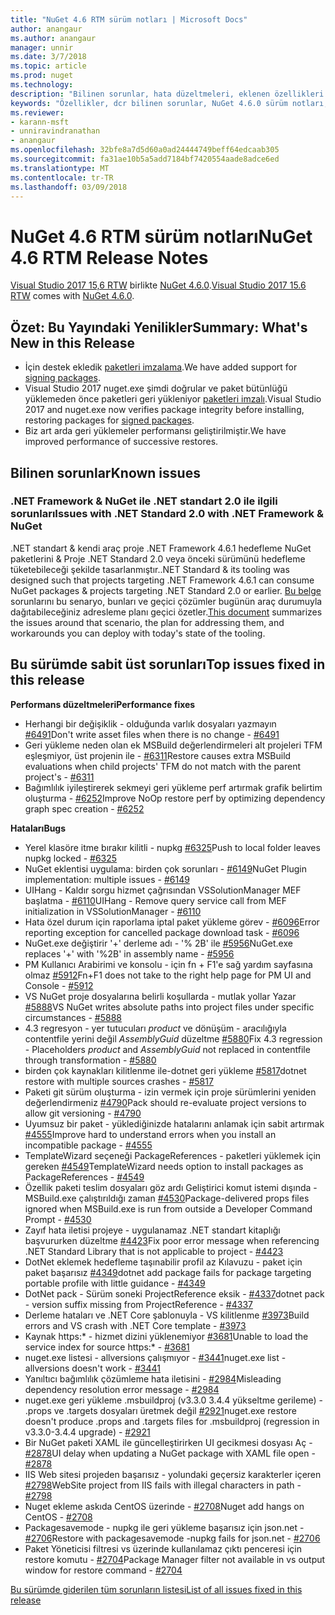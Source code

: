 ```yaml
---
title: "NuGet 4.6 RTM sürüm notları | Microsoft Docs"
author: anangaur
ms.author: anangaur
manager: unnir
ms.date: 3/7/2018
ms.topic: article
ms.prod: nuget
ms.technology: 
description: "Bilinen sorunlar, hata düzeltmeleri, eklenen özellikleri ve dcr NuGet 4.6.0 dahil etmek için sürüm notları."
keywords: "Özellikler, dcr bilinen sorunlar, NuGet 4.6.0 sürüm notları, hata düzeltmeleri eklendi"
ms.reviewer:
- karann-msft
- unniravindranathan
- anangaur
ms.openlocfilehash: 32bfe8a7d5d60a0ad24444749beff64edcaab305
ms.sourcegitcommit: fa31ae10b5a5add7184bf7420554aade8adce6ed
ms.translationtype: MT
ms.contentlocale: tr-TR
ms.lasthandoff: 03/09/2018
---
```

# <a name="nuget-46-rtm-release-notes"></a><span data-ttu-id="07e38-104">NuGet 4.6 RTM sürüm notları</span><span class="sxs-lookup"><span data-stu-id="07e38-104">NuGet 4.6 RTM Release Notes</span></span>

<span data-ttu-id="07e38-105">[Visual Studio 2017 15,6 RTW](https://www.visualstudio.com/news/releasenotes/vs2017-relnotes) birlikte [NuGet 4.6.0](https://dist.nuget.org/win-x86-commandline/v4.6.0/nuget.exe).</span><span class="sxs-lookup"><span data-stu-id="07e38-105">[Visual Studio 2017 15.6 RTW](https://www.visualstudio.com/news/releasenotes/vs2017-relnotes) comes with [NuGet 4.6.0](https://dist.nuget.org/win-x86-commandline/v4.6.0/nuget.exe).</span></span>

## <a name="summary-whats-new-in-this-release"></a><span data-ttu-id="07e38-106">Özet: Bu Yayındaki Yenilikler</span><span class="sxs-lookup"><span data-stu-id="07e38-106">Summary: What's New in this Release</span></span>
* <span data-ttu-id="07e38-107">İçin destek ekledik [paketleri imzalama](https://docs.microsoft.com/en-us/nuget/create-packages/sign-a-package).</span><span class="sxs-lookup"><span data-stu-id="07e38-107">We have added support for [signing packages](https://docs.microsoft.com/en-us/nuget/create-packages/sign-a-package).</span></span>  
* <span data-ttu-id="07e38-108">Visual Studio 2017 nuget.exe şimdi doğrular ve paket bütünlüğü yüklemeden önce paketleri geri yükleniyor [paketleri imzalı](https://docs.microsoft.com/en-us/nuget/reference/signed-packages-reference).</span><span class="sxs-lookup"><span data-stu-id="07e38-108">Visual Studio 2017 and nuget.exe now verifies package integrity before installing, restoring packages for [signed packages](https://docs.microsoft.com/en-us/nuget/reference/signed-packages-reference).</span></span>
* <span data-ttu-id="07e38-109">Biz art arda geri yüklemeler performansı geliştirilmiştir.</span><span class="sxs-lookup"><span data-stu-id="07e38-109">We have improved performance of successive restores.</span></span>

## <a name="known-issues"></a><span data-ttu-id="07e38-110">Bilinen sorunlar</span><span class="sxs-lookup"><span data-stu-id="07e38-110">Known issues</span></span>
### <a name="issues-with-net-standard-20-with-net-framework--nuget"></a><span data-ttu-id="07e38-111">.NET Framework & NuGet ile .NET standart 2.0 ile ilgili sorunları</span><span class="sxs-lookup"><span data-stu-id="07e38-111">Issues with .NET Standard 2.0 with .NET Framework & NuGet</span></span> 

<span data-ttu-id="07e38-112">.NET standart & kendi araç proje .NET Framework 4.6.1 hedefleme NuGet paketlerini & Proje .NET Standard 2.0 veya önceki sürümünü hedefleme tüketebileceği şekilde tasarlanmıştır.</span><span class="sxs-lookup"><span data-stu-id="07e38-112">.NET Standard & its tooling was designed such that projects targeting .NET Framework 4.6.1 can consume NuGet packages & projects targeting .NET Standard 2.0 or earlier.</span></span> <span data-ttu-id="07e38-113">[Bu belge](https://github.com/dotnet/standard/issues/481) sorunlarını bu senaryo, bunları ve geçici çözümler bugünün araç durumuyla dağıtabileceğiniz adresleme planı geçici özetler.</span><span class="sxs-lookup"><span data-stu-id="07e38-113">[This document](https://github.com/dotnet/standard/issues/481) summarizes the issues around that scenario, the plan for addressing them, and workarounds you can deploy with today's state of the tooling.</span></span>

## <a name="top-issues-fixed-in-this-release"></a><span data-ttu-id="07e38-114">Bu sürümde sabit üst sorunları</span><span class="sxs-lookup"><span data-stu-id="07e38-114">Top issues fixed in this release</span></span>

<span data-ttu-id="07e38-115">**Performans düzeltmeleri**</span><span class="sxs-lookup"><span data-stu-id="07e38-115">**Performance fixes**</span></span>
* <span data-ttu-id="07e38-116">Herhangi bir değişiklik - olduğunda varlık dosyaları yazmayın [#6491](https://github.com/NuGet/Home/issues/6491)</span><span class="sxs-lookup"><span data-stu-id="07e38-116">Don't write asset files when there is no change - [#6491](https://github.com/NuGet/Home/issues/6491)</span></span>
* <span data-ttu-id="07e38-117">Geri yükleme neden olan ek MSBuild değerlendirmeleri alt projeleri TFM eşleşmiyor, üst projenin ile - [#6311](https://github.com/NuGet/Home/issues/6311)</span><span class="sxs-lookup"><span data-stu-id="07e38-117">Restore causes extra MSBuild evaluations when child projects' TFM do not match with the parent project's - [#6311](https://github.com/NuGet/Home/issues/6311)</span></span>
* <span data-ttu-id="07e38-118">Bağımlılık iyileştirerek sekmeyi geri yükleme perf artırmak grafik belirtim oluşturma - [#6252](https://github.com/NuGet/Home/issues/6252)</span><span class="sxs-lookup"><span data-stu-id="07e38-118">Improve NoOp restore perf by optimizing dependency graph spec creation - [#6252](https://github.com/NuGet/Home/issues/6252)</span></span>

<span data-ttu-id="07e38-119">**Hataları**</span><span class="sxs-lookup"><span data-stu-id="07e38-119">**Bugs**</span></span>
* <span data-ttu-id="07e38-120">Yerel klasöre itme bırakır kilitli - nupkg [#6325](https://github.com/NuGet/Home/issues/6325)</span><span class="sxs-lookup"><span data-stu-id="07e38-120">Push to local folder leaves nupkg locked - [#6325](https://github.com/NuGet/Home/issues/6325)</span></span>
* <span data-ttu-id="07e38-121">NuGet eklentisi uygulama: birden çok sorunları - [#6149](https://github.com/NuGet/Home/issues/6149)</span><span class="sxs-lookup"><span data-stu-id="07e38-121">NuGet Plugin implementation:  multiple issues - [#6149](https://github.com/NuGet/Home/issues/6149)</span></span>
* <span data-ttu-id="07e38-122">UIHang - Kaldır sorgu hizmet çağrısından VSSolutionManager MEF başlatma - [#6110](https://github.com/NuGet/Home/issues/6110)</span><span class="sxs-lookup"><span data-stu-id="07e38-122">UIHang - Remove query service call from MEF initialization in VSSolutionManager - [#6110](https://github.com/NuGet/Home/issues/6110)</span></span>
* <span data-ttu-id="07e38-123">Hata özel durum için raporlama iptal paket yükleme görev - [#6096](https://github.com/NuGet/Home/issues/6096)</span><span class="sxs-lookup"><span data-stu-id="07e38-123">Error reporting exception for cancelled package download task - [#6096](https://github.com/NuGet/Home/issues/6096)</span></span>
* <span data-ttu-id="07e38-124">NuGet.exe değiştirir '+' derleme adı - '% 2B' ile [#5956](https://github.com/NuGet/Home/issues/5956)</span><span class="sxs-lookup"><span data-stu-id="07e38-124">NuGet.exe replaces '+' with '%2B' in assembly name - [#5956](https://github.com/NuGet/Home/issues/5956)</span></span>
* <span data-ttu-id="07e38-125">PM Kullanıcı Arabirimi ve konsolu - için fn + F1'e sağ yardım sayfasına olmaz [#5912](https://github.com/NuGet/Home/issues/5912)</span><span class="sxs-lookup"><span data-stu-id="07e38-125">Fn+F1 does not take to the right help page for PM UI and Console - [#5912](https://github.com/NuGet/Home/issues/5912)</span></span>
* <span data-ttu-id="07e38-126">VS NuGet proje dosyalarına belirli koşullarda - mutlak yollar Yazar [#5888](https://github.com/NuGet/Home/issues/5888)</span><span class="sxs-lookup"><span data-stu-id="07e38-126">VS NuGet writes absolute paths into project files under specific circumstances - [#5888](https://github.com/NuGet/Home/issues/5888)</span></span>
* <span data-ttu-id="07e38-127">4.3 regresyon - yer tutucuları $product$ ve dönüşüm - aracılığıyla contentfile yerini değil $AssemblyGuid$ düzeltme [#5880](https://github.com/NuGet/Home/issues/5880)</span><span class="sxs-lookup"><span data-stu-id="07e38-127">Fix 4.3 regression - Placeholders $product$ and $AssemblyGuid$ not replaced in contentfile through transformation - [#5880](https://github.com/NuGet/Home/issues/5880)</span></span>
* <span data-ttu-id="07e38-128">birden çok kaynakları kilitlenme ile-dotnet geri yükleme [#5817](https://github.com/NuGet/Home/issues/5817)</span><span class="sxs-lookup"><span data-stu-id="07e38-128">dotnet restore with multiple sources crashes - [#5817](https://github.com/NuGet/Home/issues/5817)</span></span>
* <span data-ttu-id="07e38-129">Paketi git sürüm oluşturma - izin vermek için proje sürümlerini yeniden değerlendirmeniz [#4790](https://github.com/NuGet/Home/issues/4790)</span><span class="sxs-lookup"><span data-stu-id="07e38-129">Pack should re-evaluate project versions to allow git versioning - [#4790](https://github.com/NuGet/Home/issues/4790)</span></span>
* <span data-ttu-id="07e38-130">Uyumsuz bir paket - yüklediğinizde hatalarını anlamak için sabit artırmak [#4555](https://github.com/NuGet/Home/issues/4555)</span><span class="sxs-lookup"><span data-stu-id="07e38-130">Improve hard to understand errors when you install an incompatible package - [#4555](https://github.com/NuGet/Home/issues/4555)</span></span>
* <span data-ttu-id="07e38-131">TemplateWizard seçeneği PackageReferences - paketleri yüklemek için gereken [#4549](https://github.com/NuGet/Home/issues/4549)</span><span class="sxs-lookup"><span data-stu-id="07e38-131">TemplateWizard needs option to install packages as PackageReferences - [#4549](https://github.com/NuGet/Home/issues/4549)</span></span>
* <span data-ttu-id="07e38-132">Özellik paketi teslim dosyaları göz ardı Geliştirici komut istemi dışında - MSBuild.exe çalıştırıldığı zaman [#4530](https://github.com/NuGet/Home/issues/4530)</span><span class="sxs-lookup"><span data-stu-id="07e38-132">Package-delivered props files ignored when MSBuild.exe is run from outside a Developer Command Prompt - [#4530](https://github.com/NuGet/Home/issues/4530)</span></span>
* <span data-ttu-id="07e38-133">Zayıf hata iletisi projeye - uygulanamaz .NET standart kitaplığı başvururken düzeltme [#4423](https://github.com/NuGet/Home/issues/4423)</span><span class="sxs-lookup"><span data-stu-id="07e38-133">Fix poor error message when referencing .NET Standard Library that is not applicable to project - [#4423](https://github.com/NuGet/Home/issues/4423)</span></span>
* <span data-ttu-id="07e38-134">DotNet eklemek hedefleme taşınabilir profil az Kılavuzu - paket için paket başarısız [#4349](https://github.com/NuGet/Home/issues/4349)</span><span class="sxs-lookup"><span data-stu-id="07e38-134">dotnet add package fails for package targeting portable profile with little guidance - [#4349](https://github.com/NuGet/Home/issues/4349)</span></span>
* <span data-ttu-id="07e38-135">DotNet pack - Sürüm soneki ProjectReference eksik - [#4337](https://github.com/NuGet/Home/issues/4337)</span><span class="sxs-lookup"><span data-stu-id="07e38-135">dotnet pack - version suffix missing from ProjectReference - [#4337](https://github.com/NuGet/Home/issues/4337)</span></span>
* <span data-ttu-id="07e38-136">Derleme hataları ve .NET Core şablonuyla - VS kilitlenme [#3973](https://github.com/NuGet/Home/issues/3973)</span><span class="sxs-lookup"><span data-stu-id="07e38-136">Build errors and VS crash with .NET Core template - [#3973](https://github.com/NuGet/Home/issues/3973)</span></span>
* <span data-ttu-id="07e38-137">Kaynak https:\* - hizmet dizini yüklenemiyor [#3681](https://github.com/NuGet/Home/issues/3681)</span><span class="sxs-lookup"><span data-stu-id="07e38-137">Unable to load the service index for source https:\* - [#3681](https://github.com/NuGet/Home/issues/3681)</span></span>
* <span data-ttu-id="07e38-138">nuget.exe listesi - allversions çalışmıyor - [#3441](https://github.com/NuGet/Home/issues/3441)</span><span class="sxs-lookup"><span data-stu-id="07e38-138">nuget.exe list -allversions doesn't work - [#3441](https://github.com/NuGet/Home/issues/3441)</span></span>
* <span data-ttu-id="07e38-139">Yanıltıcı bağımlılık çözümleme hata iletisini - [#2984](https://github.com/NuGet/Home/issues/2984)</span><span class="sxs-lookup"><span data-stu-id="07e38-139">Misleading dependency resolution error message - [#2984](https://github.com/NuGet/Home/issues/2984)</span></span>
* <span data-ttu-id="07e38-140">nuget.exe geri yükleme .msbuildproj (v3.3.0 3.4.4 yükseltme gerileme) - .props ve .targets dosyaları üretmek değil [#2921](https://github.com/NuGet/Home/issues/2921)</span><span class="sxs-lookup"><span data-stu-id="07e38-140">nuget.exe restore doesn't produce .props and .targets files for .msbuildproj (regression in v3.3.0-3.4.4 upgrade) - [#2921](https://github.com/NuGet/Home/issues/2921)</span></span>
* <span data-ttu-id="07e38-141">Bir NuGet paketi XAML ile güncelleştirirken UI gecikmesi dosyası Aç - [#2878](https://github.com/NuGet/Home/issues/2878)</span><span class="sxs-lookup"><span data-stu-id="07e38-141">UI delay when updating a NuGet package with XAML file open - [#2878](https://github.com/NuGet/Home/issues/2878)</span></span>
* <span data-ttu-id="07e38-142">IIS Web sitesi projeden başarısız - yolundaki geçersiz karakterler içeren [#2798](https://github.com/NuGet/Home/issues/2798)</span><span class="sxs-lookup"><span data-stu-id="07e38-142">WebSite project from IIS fails with illegal characters in path - [#2798](https://github.com/NuGet/Home/issues/2798)</span></span>
* <span data-ttu-id="07e38-143">Nuget ekleme askıda CentOS üzerinde - [#2708](https://github.com/NuGet/Home/issues/2708)</span><span class="sxs-lookup"><span data-stu-id="07e38-143">Nuget add hangs on CentOS - [#2708](https://github.com/NuGet/Home/issues/2708)</span></span>
* <span data-ttu-id="07e38-144">Packagesavemode - nupkg ile geri yükleme başarısız için json.net - [#2706](https://github.com/NuGet/Home/issues/2706)</span><span class="sxs-lookup"><span data-stu-id="07e38-144">Restore with packagesavemode -nupkg fails for json.net - [#2706](https://github.com/NuGet/Home/issues/2706)</span></span>
* <span data-ttu-id="07e38-145">Paket Yöneticisi filtresi vs üzerinde kullanılamaz çıktı penceresi için restore komutu - [#2704](https://github.com/NuGet/Home/issues/2704)</span><span class="sxs-lookup"><span data-stu-id="07e38-145">Package Manager filter not available in vs output window for restore command - [#2704](https://github.com/NuGet/Home/issues/2704)</span></span>


[<span data-ttu-id="07e38-146">Bu sürümde giderilen tüm sorunların listesi</span><span class="sxs-lookup"><span data-stu-id="07e38-146">List of all issues fixed in this release</span></span>](https://github.com/NuGet/Home/issues?q=is%3Aissue+is%3Aclosed+milestone%3A%224.6")
